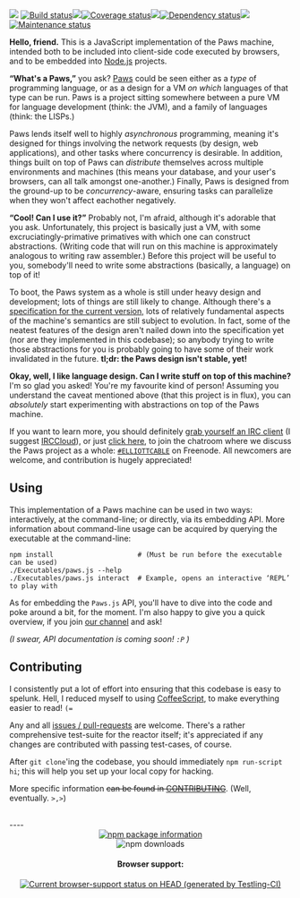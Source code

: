<img src="http://elliottcable.s3.amazonaws.com/p/paws.js-cathode-3.png">
<a href="https://travis-ci.org/ELLIOTTCABLE/Paws.js"><img alt='Build status' src="https://travis-ci.org/ELLIOTTCABLE/Paws.js.png"></a><img src="http://elliottcable.s3.amazonaws.com/p/8x8.png"><a href="https://coveralls.io/r/ELLIOTTCABLE/Paws.js"><img alt='Coverage status' src="https://coveralls.io/repos/ELLIOTTCABLE/Paws.js/badge.png?branch=Master"></a><img src="http://elliottcable.s3.amazonaws.com/p/8x8.png"><a href="https://gemnasium.com/ELLIOTTCABLE/Paws.js"><img alt='Dependency status' src="https://gemnasium.com/ELLIOTTCABLE/Paws.js.png"></a><img src="http://elliottcable.s3.amazonaws.com/p/8x8.png"><a href="http://stillmaintained.com/ELLIOTTCABLE/Paws.js"><img alt='Maintenance status' src="http://stillmaintained.com/ELLIOTTCABLE/Paws.js.png"></a>

**Hello, friend.** This is a JavaScript implementation of the Paws machine, intended both to be included
into client-side code executed by browsers, and to be embedded into [Node.js][] projects.

**“What's a Paws,”** you ask? [Paws][] could be seen either as a *type* of programming language, or
as a design for a VM *on which* languages of that type can be run. Paws is a project sitting
somewhere between a pure VM for language development (think: the JVM), and a family of languages
(think: the LISPs.)

Paws lends itself well to highly *asynchronous* programming, meaning it's designed for things
involving the network requests (by design, web applications), and other tasks where concurrency is
desirable. In addition, things built on top of Paws can *distribute* themselves across multiple
environments and machines (this means your database, and your user's browsers, can all talk amongst
one-another.) Finally, Paws is designed from the ground-up to be *concurrency*-aware, ensuring tasks
can parallelize when they won't affect eachother negatively.

**“Cool! Can I use it?”** Probably not, I'm afraid, although it's adorable that you ask.
Unfortunately, this project is basically just a VM, with some excruciatingly-primative primatives
with which one can construct abstractions. (Writing code that will run on this machine is
approximately analogous to writing raw assembler.) Before this project will be useful to you,
somebody'll need to write some abstractions (basically, a language) on top of it!

To boot, the Paws system as a whole is still under heavy design and development; lots of things are
still likely to change. Although there's a [specification for the current version,][spec] lots of
relatively fundamental aspects of the machine's semantics are still subject to evolution. In fact,
some of the neatest features of the design aren't nailed down into the specification yet (nor are
they implemented in this codebase); so anybody trying to write those abstractions for you is
probably going to have some of their work invalidated in the future. **tl;dr: the Paws design isn't
stable, yet!**

**Okay, well, I like language design. Can I write stuff on top of this machine?** I'm so glad you
asked! You're my favourite kind of person! Assuming you understand the caveat mentioned above (that
this project is in flux), you can *absolutely* start experimenting with abstractions on top of the
Paws machine.

If you want to learn more, you should definitely [grab yourself an IRC client][irc] (I suggest
[IRCCloud][]), or just [click here][webchat], to join the chatroom where we discuss the Paws project
as a whole: [`#ELLIOTTCABLE`][webchat] on Freenode. All newcomers are welcome, and contribution is
hugely appreciated!

   [Node.js]: <http://nodejs.org> "A server-side JavaScript platform"
   [Paws]: <http://paws.mu> "An asynch-heavy distributed platform for concurrent programming"
   [spec]: <http://ell.io/spec> "Specification for the 10th iteration of the Paws design"
   [irc]: <http://freenode.net/using_the_network.shtml> "freenode: using the network"
   [IRCCloud]: <http://irccloud.com> "IRCCloud, the IRC client of the future"
   [webchat]: <http://ell.io/IRC> "Freenode's webchat, for #ELLIOTTCABLE"

Using
-----
This implementation of a Paws machine can be used in two ways: interactively, at the command-line;
or directly, via its embedding API. More information about command-line usage can be acquired by
querying the executable at the command-line:

    npm install                     # (Must be run before the executable can be used)
    ./Executables/paws.js --help
    ./Executables/paws.js interact  # Example, opens an interactive ‘REPL’ to play with

As for embedding the `Paws.js` API, you'll have to dive into the code and poke around a bit, for the
moment. I'm also happy to give you a quick overview, if you join [our channel][webchat] and ask!

*(I swear, API documentation is coming soon! `:P` )*

Contributing
------------
I consistently put a lot of effort into ensuring that this codebase is easy to spelunk. Hell, I
reduced myself to using [CoffeeScript][], to make everything easier to read! `(=`

Any and all [issues / pull-requests][issues] are welcome. There's a rather comprehensive test-suite
for the reactor itself; it's appreciated if any changes are contributed with passing test-cases, of
course.

After `git clone`'ing the codebase, you should immediately `npm run-script hi`; this will help you
set up your local copy for hacking.

More specific information ~~can be found in [CONTRIBUTING](./blob/Master/CONTRIBUTING.markdown)~~.
(Well, eventually. `>,>`)

   [CoffeeScript]: <http://coffeescript.org> "A little language that transpiles into JavaScript"
   [issues]: <https://github.com/ELLIOTTCABLE/Paws.js/issues> "Issue-tracker for Paws.js"

<br>
----
<div align='center' id='npm-and-browser-support'>
   <a href="https://npmjs.org/package/paws.js">
      <img alt="npm package information" src="https://nodei.co/npm/paws.js.png?downloads=true&stars=true"></a>
   <br/><img alt="npm downloads" src="https://nodei.co/npm-dl/paws.js.png?months=9">
   <h4>Browser support:</h4>
   <a href="https://ci.testling.com/ELLIOTTCABLE/Paws.js">
      <img alt="Current browser-support status on HEAD (generated by Testling-CI)" src="https://ci.testling.com/ELLIOTTCABLE/Paws.js.png"> </a>
</div>

